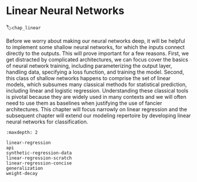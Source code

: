 # Linear Neural Networks
:label:`chap_linear`

Before we worry about making our neural networks deep,
it will be helpful to implement some shallow neural networks,
for which the inputs connect directly to the outputs.
This will prove important for a few reasons.
First, we get distracted by complicated architectures,
we can focus cover the basics of neural network training,
including parameterizing the output layer, handling data,
specifying a loss function, and training the model.
Second, this class of shallow networks happens
to comprise the set of linear models,
which subsumes many classical methods for statistical prediction,
including linear and logistic regression.
Understanding these classical tools is pivotal
because they are widely used in many contexts
and we will often need to use them as baselines
when justifying the use of fancier architectures.
This chapter will focus narrowly on linear regression
and the subsequent chapter will extend our modeling repertoire
by developing linear neural networks for classification.

```toc
:maxdepth: 2

linear-regression
api
synthetic-regression-data
linear-regression-scratch
linear-regression-concise
generalization
weight-decay
```

